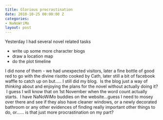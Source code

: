 ```yaml
---
title: Glorious procrastination
date: 2010-10-25 00:00:00 Z
categories:
- NaNoWriMo
layout: post
---
```


Yesterday I had several novel related tasks

*   write up some more character biogs
*   draw a location map
*   do the plot timeline

I did none of them - we had unexpected visitors, later a fine bottle of good red to go with the divine risotto cooked by Cath, later still a bit of facebook waffle to catch up on but..... I still did my blog.  Is the blog just a way of _thinking_ about and enjoying the plans for the novel without actually doing it?  I guess I will know that on 1st November when the word count actually starts.  I have NaNoWiMo buddies on the website...guess I need to mosey over there and see if they also have cleaner windows, or a newly decorated bathroom or any other evidences of finding really important other things to do, or...... is that just more procrastination on my part?
